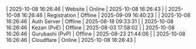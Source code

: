 | 2025-10-08 16:26:46 | Website | Online | 2025-10-08 16:26:43 |
| 2025-10-08 16:26:46 | Registration | Offline | 2025-09-09 16:40:23 |
| 2025-10-08 16:26:46 | Auth Server | Offline | 2025-08-18 09:33:31 |
| 2025-10-08 16:26:46 | Kezan (PvE) | Offline | 2025-08-03 17:58:02 |
| 2025-10-08 16:26:46 | Gurubashi (PvP) | Offline | 2025-08-23 21:44:06 |
| 2025-10-08 16:26:46 | Cloudflare | Online | 2025-10-08 16:26:43 |
